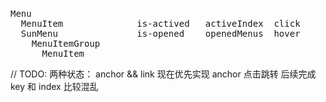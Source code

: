 #

##

<pre>
Menu
  MenuItem              is-actived   activeIndex  click
  SunMenu               is-opened    openedMenus  hover
    MenuItemGroup
      MenuItem
</pre>

// TODO:
两种状态： anchor && link
现在优先实现 anchor
点击跳转 后续完成
key 和 index 比较混乱
